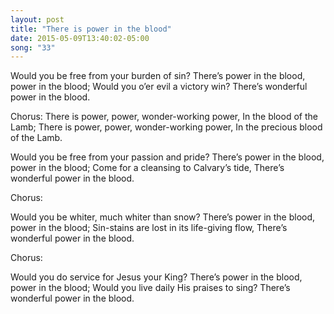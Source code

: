 ```yaml
---
layout: post
title: "There is power in the blood"
date: 2015-05-09T13:40:02-05:00
song: "33"
---
```

Would you be free from your burden of sin?
There’s power in the blood, power in the blood;
Would you o’er evil a victory win?
There’s wonderful power in the blood.

Chorus:
There is power, power, wonder-working power,
In the blood of the Lamb;
There is power, power, wonder-working power,
In the precious blood of the Lamb.

Would you be free from your passion and pride?
There’s power in the blood, power in the blood;
Come for a cleansing to Calvary’s tide,
There’s wonderful power in the blood.

Chorus:

Would you be whiter, much whiter than snow?
There’s power in the blood, power in the blood;
Sin-stains are lost in its life-giving flow,
There’s wonderful power in the blood.

Chorus:

Would you do service for Jesus your King?
There’s power in the blood, power in the blood;
Would you live daily His praises to sing?
There’s wonderful power in the blood.